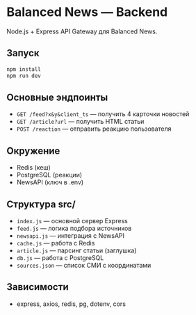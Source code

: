 # Balanced News — Backend

Node.js + Express API Gateway для Balanced News.

## Запуск

```bash
npm install
npm run dev
```

## Основные эндпоинты
- `GET /feed?x&y&client_ts` — получить 4 карточки новостей
- `GET /article?url` — получить HTML статьи
- `POST /reaction` — отправить реакцию пользователя

## Окружение
- Redis (кеш)
- PostgreSQL (реакции)
- NewsAPI (ключ в .env)

## Структура src/
- `index.js` — основной сервер Express
- `feed.js` — логика подбора источников
- `newsapi.js` — интеграция с NewsAPI
- `cache.js` — работа с Redis
- `article.js` — парсинг статьи (заглушка)
- `db.js` — работа с PostgreSQL
- `sources.json` — список СМИ с координатами

## Зависимости
- express, axios, redis, pg, dotenv, cors 